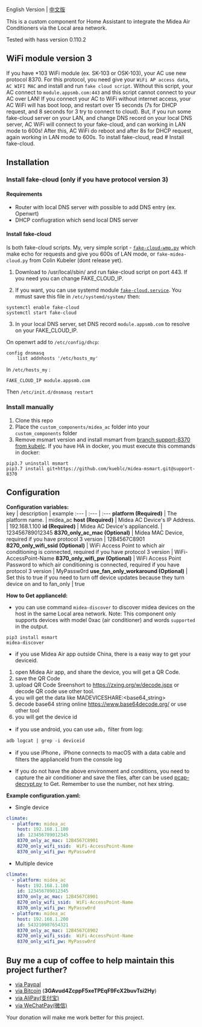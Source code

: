 
English Version | [中文版](./中文.md#)

This is a custom component for Home Assistant to integrate the Midea Air Conditioners via the Local area network.

Tested with hass version 0.110.2

## WiFi module version 3
If you have *103 WiFi module (ex. SK-103 or OSK-103), your AC use new protocol 8370. For this protocol, you need give your `WiFi AP access data`, `AC WIFI MAC` and install and run `fake cloud script`. Without this script, your AC connect to `module.appsmb.com:443` and this script cannot connect to your AC over LAN! If you connect your AC to WiFi without internet access, your AC WiFi will has boot loop, and restart over 15 seconds (7s for DHCP request, and 8 seconds for 3 try to connect to cloud).
But, if you run some fake-cloud server on your LAN, and change DNS record on your local DNS server, AC WiFi will connect to your fake-cloud, and can working in LAN mode to 600s! After this, AC WiFi do reboot and after 8s for DHCP request, again working in LAN mode to 600s. To install fake-cloud, read # Install fake-cloud.

## Installation

### Install fake-cloud (only if you have protocol version 3)
#### Requirements
* Router with local DNS server with possible to add DNS entry (ex. Openwrt)
* DHCP confiugration which send local DNS server

#### Install fake-cloud
Is both fake-cloud scripts. My, very simple script - [`fake-cloud-wmp.py`](fake-cloud-wmp.py) which make echo for requests and give you 600s of LAN mode, or `fake-midea-cloud.py` from Colin Kubeler (dont release yet).

1. Download to /usr/local/sbin/ and run fake-cloud script on port 443. If you need you can change FAKE_CLOUD_IP.

2. If you want, you can use systemd module [`fake-cloud.service`](fake-cloud.service). You mmust save this file in `/etc/systemd/system/` then:
```
systemctl enable fake-cloud
systemctl start fake-cloud
```

3. In your local DNS server, set DNS record `module.appsmb.com` to resolve on your FAKE_CLOUD_IP. 

On openwrt add to `/etc/config/dhcp`:
```
config dnsmasq
    list addnhosts '/etc/hosts_my'
```
In `/etc/hosts_my` :
```
FAKE_CLOUD_IP module.appsmb.com
```
Then `/etc/init.d/dnsmasq restart`



### Install manually
1. Clone this repo
2. Place the `custom_components/midea_ac` folder into your `custom_components` folder
3. Remove msmart version and install msmart from [branch support-8370 from kubelc](https://github.com/kueblc/midea-msmart/tree/support-8370). If you have HA in docker, you must execute this commands in docker:
```
pip3.7 uninstall msmart
pip3.7 install git+https://github.com/kueblc/midea-msmart.git@support-8370
```



## Configuration

**Configuration variables:**  
key | description | example 
:--- | :--- | :---
**platform (Required)** | The platform name. | midea_ac
**host (Required)** | Midea AC Device's IP Address. | 192.168.1.100
**id (Required)** | Midea AC Device's applianceId. | 123456789012345
**8370_only_ac_mac (Optional)** | Midea MAC Device, required if you have protocol 3 version | 12B4567C8901
**8270_only_wifi_ssid (Optional)** | WiFi Access Point to which air conditioning is connected, required if you have protocol 3 version |  WiFi-AccessPoint-Name
**8370_only_wifi_pw (Optional)** | WiFi Access Point Password to which air conditioning is connected, required if you have protocol 3 version |  MyPassw0rd
**use_fan_only_workaround (Optional)** | Set this to true if you need to turn off device updates because they turn device on and to fan_only | true

**How to Get applianceId:**

- you can use command ```midea-discover``` to discover midea devices on the host in the same Local area network. Note: This component only supports devices with model 0xac (air conditioner) and words ```supported``` in the output.
```shell
pip3 install msmart
midea-discover
```

- if you use Midea Air app outside China, there is a easy way to get your deviceid.

1. open Midea Air app, and share the device, you will get a QR Code.
2. save the QR Code 
3. upload QR Code Sreenshort to https://zxing.org/w/decode.jspx or decode QR code use other tool.
4. you will get the data like MADEVICESHARE:<base64_string>
5. decode base64 string online https://www.base64decode.org/ or use other tool
6. you will get the device id

- if you use android, you can use ```adb```，filter from log:
```shell
adb logcat | grep -i deviceid
```

- if you use iPhone，iPhone connects to macOS with a data cable and filters the applianceId from the console log

- If you do not have the above environment and conditions, you need to capture the air conditioner and save the files, after can be used [pcap-decrypt.py](./pcap-decrypt.py#) to Get. Remember to use the number, not hex string.

**Example configuration.yaml:**
* Single device
```yaml
climate:
  - platform: midea_ac
    host: 192.168.1.100
    id: 123456789012345
    8370_only_ac_mac: 12B4567C8901
    8270_only_wifi_ssid:  WiFi-AccessPoint-Name
    8370_only_wifi_pw: MyPassw0rd
```
* Multiple device
```yaml
climate:
  - platform: midea_ac
    host: 192.168.1.100
    id: 123456789012345
    8370_only_ac_mac: 12B4567C8901
    8270_only_wifi_ssid:  WiFi-AccessPoint-Name
    8370_only_wifi_pw: MyPassw0rd
  - platform: midea_ac
    host: 192.168.1.200
    id: 543210987654321
    8370_only_ac_mac: 12B4567C8902
    8270_only_wifi_ssid:  WiFi-AccessPoint-Name
    8370_only_wifi_pw: MyPassw0rd
```

## Buy me a cup of coffee to help maintain this project further?

- [via Paypal](https://www.paypal.me/himaczhou)
- [via Bitcoin](bitcoin:3GAvud4ZcppF5xeTPEqF9FcX2buvTsi2Hy) (**3GAvud4ZcppF5xeTPEqF9FcX2buvTsi2Hy**)
- [via AliPay(支付宝)](https://i.loli.net/2020/05/08/nNSTAPUGDgX2sBe.png)
- [via WeChatPay(微信)](https://i.loli.net/2020/05/08/ouj6SdnVirDzRw9.jpg)

Your donation will make me work better for this project.
